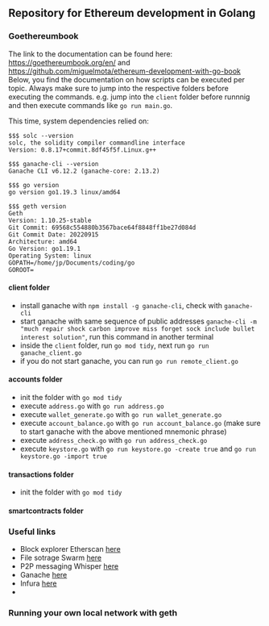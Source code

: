 ## Repository for Ethereum development in Golang

### Goethereumbook
The link to the documentation can be found here: https://goethereumbook.org/en/ and https://github.com/miguelmota/ethereum-development-with-go-book
Below, you find the documentation on how scripts can be executed per topic. Always make sure to jump into the respective folders before executing the commands. e.g. jump into the `client` folder before runnnig and then execute commands like `go run main.go`.

This time, system dependencies relied on:
```
$$$ solc --version
solc, the solidity compiler commandline interface
Version: 0.8.17+commit.8df45f5f.Linux.g++
```
```
$$$ ganache-cli --version
Ganache CLI v6.12.2 (ganache-core: 2.13.2)
```
```
$$$ go version
go version go1.19.3 linux/amd64
```
```
$$$ geth version
Geth
Version: 1.10.25-stable
Git Commit: 69568c554880b3567bace64f8848ff1be27d084d
Git Commit Date: 20220915
Architecture: amd64
Go Version: go1.19.1
Operating System: linux
GOPATH=/home/jp/Documents/coding/go
GOROOT=
```


#### client folder
- install ganache with `npm install -g ganache-cli`, check with `ganache-cli`
- start ganache with same sequence of public addresses `ganache-cli -m "much repair shock carbon improve miss forget sock include bullet interest solution"`, run this command in another terminal
- inside the `client` folder, run `go mod tidy`, next run `go run ganache_client.go`
- if you do not start ganache, you can run `go run remote_client.go`

#### accounts folder
- init the folder with `go mod tidy`
- execute `address.go` with `go run address.go`
- execute `wallet_generate.go` with `go run wallet_generate.go`
- execute `account_balance.go` with `go run account_balance.go` (make sure to start ganache with the above mentioned mnemonic phrase)
- execute `address_check.go` with `go run address_check.go`
- execute `keystore.go` with `go run keystore.go -create true` and `go run keystore.go -import true`

#### transactions folder
- init the folder with `go mod tidy`

#### smartcontracts folder

### Useful links
- Block explorer Etherscan [here](https://etherscan.io)
- File sotrage Swarm [here]()
- P2P messaging Whisper [here]()
- Ganache [here](https://trufflesuite.com/ganache/)
- Infura [here]()
-

### Running your own local network with geth

